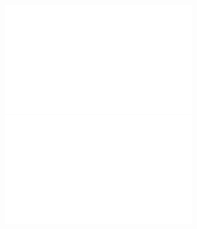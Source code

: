 ![](https://github.com/p0x0q/github-stats/blob/master/generated/overview.svg)
![](https://github.com/p0x0q/github-stats/blob/master/generated/languages.svg)
